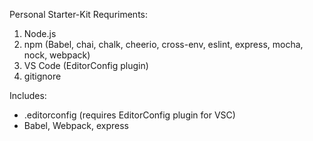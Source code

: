Personal Starter-Kit
Requriments:
1. Node.js
2. npm (Babel, chai, chalk, cheerio, cross-env, eslint, express, mocha, nock, webpack)
3. VS Code (EditorConfig plugin)
4. gitignore

Includes:
- .editorconfig (requires EditorConfig plugin for VSC)
- Babel, Webpack, express